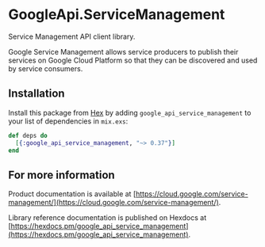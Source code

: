# GoogleApi.ServiceManagement

Service Management API client library.

Google Service Management allows service producers to publish their services on Google Cloud Platform so that they can be discovered and used by service consumers.

## Installation

Install this package from [Hex](https://hex.pm) by adding
`google_api_service_management` to your list of dependencies in `mix.exs`:

```elixir
def deps do
  [{:google_api_service_management, "~> 0.37"}]
end
```

## For more information

Product documentation is available at [https://cloud.google.com/service-management/](https://cloud.google.com/service-management/).

Library reference documentation is published on Hexdocs at
[https://hexdocs.pm/google_api_service_management](https://hexdocs.pm/google_api_service_management).
